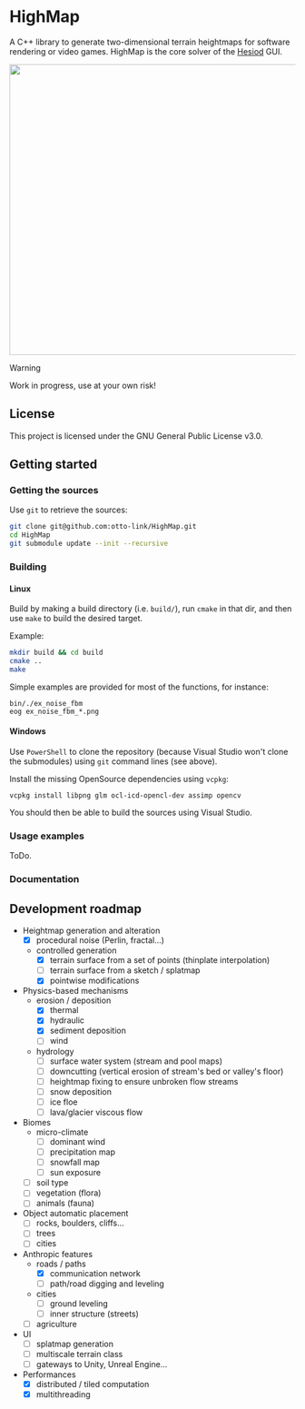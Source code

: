 # HighMap

A C++ library to generate two-dimensional terrain heightmaps for software rendering or video games. HighMap is the core solver of the [Hesiod](https://github.com/otto-link/Hesiod) GUI.

<p align="center"><img src="https://github.com/otto-link/HighMap/assets/121820229/4451f45b-c74e-4a06-9431-9302477a12c5" width="512"></p>

>[!WARNING] 
> Work in progress, use at your own risk!

## License

This project is licensed under the GNU General Public License v3.0.

## Getting started

### Getting the sources

Use `git` to retrieve the sources: 
``` bash
git clone git@github.com:otto-link/HighMap.git
cd HighMap
git submodule update --init --recursive
```

### Building

#### Linux

Build by making a build directory (i.e. `build/`), run `cmake` in that dir, and then use `make` to build the desired target.

Example:
``` bash
mkdir build && cd build
cmake ..
make
```

Simple examples are provided for most of the functions, for instance:
```
bin/./ex_noise_fbm
eog ex_noise_fbm_*.png
```

#### Windows

Use `PowerShell` to clone the repository (because Visual Studio won't clone the submodules) using `git` command lines (see above).

Install the missing OpenSource dependencies using `vcpkg`:
```
vcpkg install libpng glm ocl-icd-opencl-dev assimp opencv
```

You should then be able to build the sources using Visual Studio.

### Usage examples

ToDo.

### Documentation

## Development roadmap

- Heightmap generation and alteration
  - [X] procedural noise (Perlin, fractal...)
  - controlled generation
    - [X] terrain surface from a set of points (thinplate interpolation)
    - [ ] terrain surface from a sketch / splatmap
    - [X] pointwise modifications
- Physics-based mechanisms
  - erosion / deposition
    - [X] thermal
    - [X] hydraulic
    - [X] sediment deposition
    - [ ] wind
  - hydrology
    - [ ] surface water system (stream and pool maps)
    - [ ] downcutting (vertical erosion of stream's bed or valley's floor)
    - [ ] heightmap fixing to ensure unbroken flow streams
    - [ ] snow deposition
    - [ ] ice floe
    - [ ] lava/glacier viscous flow
- Biomes
  - micro-climate
    - [ ] dominant wind
    - [ ] precipitation map
    - [ ] snowfall map
    - [ ] sun exposure
  - [ ] soil type
  - [ ] vegetation (flora)
  - [ ] animals (fauna)
- Object automatic placement
  - [ ] rocks, boulders, cliffs...
  - [ ] trees
  - [ ] cities
- Anthropic features
  - roads / paths
    - [X] communication network
    - [ ] path/road digging and leveling
  - cities
    - [ ] ground leveling
    - [ ] inner structure (streets)
  - [ ] agriculture
- UI
  - [ ] splatmap generation
  - [ ] multiscale terrain class
  - [ ] gateways to Unity, Unreal Engine...
- Performances
  - [X] distributed / tiled computation
  - [X] multithreading
